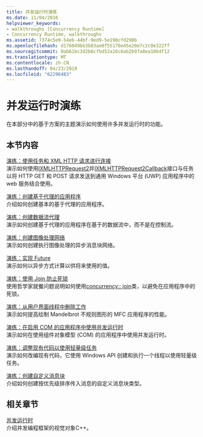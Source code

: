 ```yaml
---
title: 并发运行时演练
ms.date: 11/04/2016
helpviewer_keywords:
- walkthroughs [Concurrency Runtime]
- Concurrency Runtime, walkthroughs
ms.assetid: 7374c5e9-54eb-44bf-9ed9-5e190cfd290b
ms.openlocfilehash: d176049bb3b03ae0f55170e45e20e7c2c0e322ff
ms.sourcegitcommit: 0ab61bc3d2b6cfbd52a16c6ab2b97a8ea1864f12
ms.translationtype: MT
ms.contentlocale: zh-CN
ms.lasthandoff: 04/23/2019
ms.locfileid: "62296483"
---
```

# <a name="concurrency-runtime-walkthroughs"></a>并发运行时演练

在本部分中的基于方案的主题演示如何使用许多并发运行时的功能。

## <a name="in-this-section"></a>本节内容

[演练：使用任务和 XML HTTP 请求进行连接](../../parallel/concrt/walkthrough-connecting-using-tasks-and-xml-http-requests.md)<br/>
演示如何使用[IXMLHTTPRequest2](/windows/desktop/api/msxml6/nn-msxml6-ixmlhttprequest2)并[IXMLHTTPRequest2Callback](/windows/desktop/api/msxml6/nn-msxml6-ixmlhttprequest2callback)接口与任务以将 HTTP GET 和 POST 请求发送到通用 Windows 平台 (UWP) 应用程序中的 web 服务结合使用。

[演练：创建基于代理的应用程序](../../parallel/concrt/walkthrough-creating-an-agent-based-application.md)<br/>
介绍如何创建基本的基于代理的应用程序。

[演练：创建数据流代理](../../parallel/concrt/walkthrough-creating-a-dataflow-agent.md)<br/>
演示如何创建基于代理的应用程序在基于的数据流中，而不是在控制流。

[演练：创建图像处理网络](../../parallel/concrt/walkthrough-creating-an-image-processing-network.md)<br/>
演示如何创建执行图像处理的异步消息块网络。

[演练：实现 Future](../../parallel/concrt/walkthrough-implementing-futures.md)<br/>
演示如何以异步方式计算以供将来使用的值。

[演练：使用 Join 防止死锁](../../parallel/concrt/walkthrough-using-join-to-prevent-deadlock.md)<br/>
使用哲学家就餐问题说明如何使用[concurrency:: join](../../parallel/concrt/reference/join-class.md)类，以避免在应用程序中的死锁。

[演练：从用户界面线程中删除工作](../../parallel/concrt/walkthrough-removing-work-from-a-user-interface-thread.md)<br/>
演示如何提高绘制 Mandelbrot 不规则图形的 MFC 应用程序的性能。

[演练：在启用 COM 的应用程序中使用并发运行时](../../parallel/concrt/walkthrough-using-the-concurrency-runtime-in-a-com-enabled-application.md)<br/>
演示如何在使用组件对象模型 (COM) 的应用程序中使用并发运行时。

[演练：调整现有代码以使用轻量级任务](../../parallel/concrt/walkthrough-adapting-existing-code-to-use-lightweight-tasks.md)<br/>
演示如何改编现有代码，它使用 Windows API 创建和执行一个线程以使用轻量级任务。

[演练：创建自定义消息块](../../parallel/concrt/walkthrough-creating-a-custom-message-block.md)<br/>
介绍如何创建按优先级排序传入消息的自定义消息块类型。

## <a name="related-sections"></a>相关章节

[并发运行时](../../parallel/concrt/concurrency-runtime.md)<br/>
介绍并发编程框架的视觉对象C++。
